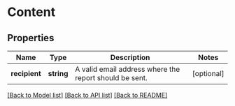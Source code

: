 # Content

## Properties
Name | Type | Description | Notes
------------ | ------------- | ------------- | -------------
**recipient** | **string** | A valid email address where the report should be sent. | [optional] 

[[Back to Model list]](../README.md#documentation-for-models) [[Back to API list]](../README.md#documentation-for-api-endpoints) [[Back to README]](../README.md)


